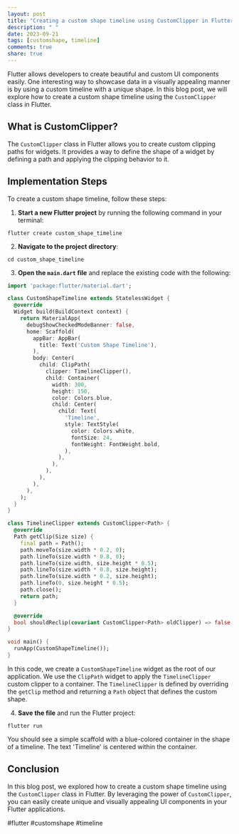 ```yaml
---
layout: post
title: "Creating a custom shape timeline using CustomClipper in Flutter"
description: " "
date: 2023-09-21
tags: [customshape, timeline]
comments: true
share: true
---
```


Flutter allows developers to create beautiful and custom UI components easily. One interesting way to showcase data in a visually appealing manner is by using a custom timeline with a unique shape. In this blog post, we will explore how to create a custom shape timeline using the `CustomClipper` class in Flutter.

## What is CustomClipper?

The `CustomClipper` class in Flutter allows you to create custom clipping paths for widgets. It provides a way to define the shape of a widget by defining a path and applying the clipping behavior to it.

## Implementation Steps

To create a custom shape timeline, follow these steps:

1. **Start a new Flutter project** by running the following command in your terminal:
```shell
flutter create custom_shape_timeline
```

2. **Navigate to the project directory**:
```shell
cd custom_shape_timeline
```

3. **Open the `main.dart` file** and replace the existing code with the following:

```dart
import 'package:flutter/material.dart';

class CustomShapeTimeline extends StatelessWidget {
  @override
  Widget build(BuildContext context) {
    return MaterialApp(
      debugShowCheckedModeBanner: false,
      home: Scaffold(
        appBar: AppBar(
          title: Text('Custom Shape Timeline'),
        ),
        body: Center(
          child: ClipPath(
            clipper: TimelineClipper(),
            child: Container(
              width: 300,
              height: 150,
              color: Colors.blue,
              child: Center(
                child: Text(
                  'Timeline',
                  style: TextStyle(
                    color: Colors.white,
                    fontSize: 24,
                    fontWeight: FontWeight.bold,
                  ),
                ),
              ),
            ),
          ),
        ),
      ),
    );
  }
}

class TimelineClipper extends CustomClipper<Path> {
  @override
  Path getClip(Size size) {
    final path = Path();
    path.moveTo(size.width * 0.2, 0);
    path.lineTo(size.width * 0.8, 0);
    path.lineTo(size.width, size.height * 0.5);
    path.lineTo(size.width * 0.8, size.height);
    path.lineTo(size.width * 0.2, size.height);
    path.lineTo(0, size.height * 0.5);
    path.close();
    return path;
  }

  @override
  bool shouldReclip(covariant CustomClipper<Path> oldClipper) => false;
}

void main() {
  runApp(CustomShapeTimeline());
}
```

In this code, we create a `CustomShapeTimeline` widget as the root of our application. We use the `ClipPath` widget to apply the `TimelineClipper` custom clipper to a container. The `TimelineClipper` is defined by overriding the `getClip` method and returning a `Path` object that defines the custom shape.

4. **Save the file** and run the Flutter project:
```shell
flutter run
```

You should see a simple scaffold with a blue-colored container in the shape of a timeline. The text 'Timeline' is centered within the container.

## Conclusion

In this blog post, we explored how to create a custom shape timeline using the `CustomClipper` class in Flutter. By leveraging the power of `CustomClipper`, you can easily create unique and visually appealing UI components in your Flutter applications.

#flutter #customshape #timeline